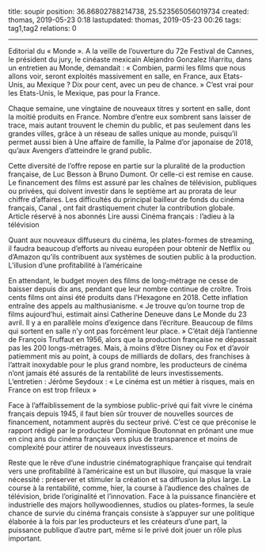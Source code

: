 title: soupir
position: 36.86802788214738, 25.523565056019734
created: thomas,          2019-05-23 0:18
lastupdated: thomas, 2019-05-23 00:26 
tags: tag1,tag2
relations: 0

---










Editorial du « Monde ». A la veille de l’ouverture du 72e Festival de Cannes, le président du jury, le cinéaste mexicain Alejandro Gonzalez Iñarritu, dans un entretien au Monde, demandait : « Combien, parmi les films que nous allons voir, seront exploités massivement en salle, en France, aux Etats-Unis, au Mexique ? Dix pour cent, avec un peu de chance. » C’est vrai pour les Etats-Unis, le Mexique, pas pour la France.

Chaque semaine, une vingtaine de nouveaux titres y sortent en salle, dont la moitié produits en France. Nombre d’entre eux sombrent sans laisser de trace, mais autant trouvent le chemin du public, et pas seulement dans les grandes villes, grâce à un réseau de salles unique au monde, puisqu’il permet aussi bien à Une affaire de famille, la Palme d’or japonaise de 2018, qu’aux Avengers d’atteindre le grand public.

Cette diversité de l’offre repose en partie sur la pluralité de la production française, de Luc Besson à Bruno Dumont. Or celle-ci est remise en cause. Le financement des films est assuré par les chaînes de télévision, publiques ou privées, qui doivent investir dans le septième art au prorata de leur chiffre d’affaires. Les difficultés du principal bailleur de fonds du cinéma français, Canal , ont fait drastiquement chuter la contribution globale.
Article réservé à nos abonnés Lire aussi Cinéma français : l’adieu à la télévision

Quant aux nouveaux diffuseurs du cinéma, les plates-formes de streaming, il faudra beaucoup d’efforts au niveau européen pour obtenir de Netflix ou d’Amazon qu’ils contribuent aux systèmes de soutien public à la production.
L’illusion d’une profitabilité à l’américaine

En attendant, le budget moyen des films de long-métrage ne cesse de baisser depuis dix ans, pendant que leur nombre continue de croître. Trois cents films ont ainsi été produits dans l’Hexagone en 2018. Cette inflation entraîne des appels au malthusianisme. « Je trouve qu’on tourne trop de films aujourd’hui, estimait ainsi Catherine Deneuve dans Le Monde du 23 avril. Il y a en parallèle moins d’exigence dans l’écriture. Beaucoup de films qui sortent en salle n’y ont pas forcément leur place. » C’était déjà l’antienne de François Truffaut en 1956, alors que la production française ne dépassait pas les 200 longs-métrages. Mais, à moins d’être Disney ou Fox et d’avoir patiemment mis au point, à coups de milliards de dollars, des franchises à l’attrait inoxydable pour le plus grand nombre, les producteurs de cinéma n’ont jamais été assurés de la rentabilité de leurs investissements.
L’entretien : Jérôme Seydoux : « Le cinéma est un métier à risques, mais en France on est trop frileux »

Face à l’affaiblissement de la symbiose public-privé qui fait vivre le cinéma français depuis 1945, il faut bien sûr trouver de nouvelles sources de financement, notamment auprès du secteur privé. C’est ce que préconise le rapport rédigé par le producteur Dominique Boutonnat en prônant une mue en cinq ans du cinéma français vers plus de transparence et moins de complexité pour attirer de nouveaux investisseurs.

Reste que le rêve d’une industrie cinématographique française qui tendrait vers une profitabilité à l’américaine est un but illusoire, qui masque la vraie nécessité : préserver et stimuler la création et sa diffusion la plus large. La course à la rentabilité, comme, hier, la course à l’audience des chaînes de télévision, bride l’originalité et l’innovation. Face à la puissance financière et industrielle des majors hollywoodiennes, studios ou plates-formes, la seule chance de survie du cinéma français consiste à s’appuyer sur une politique élaborée à la fois par les producteurs et les créateurs d’une part, la puissance publique d’autre part, même si le privé doit jouer un rôle plus important.